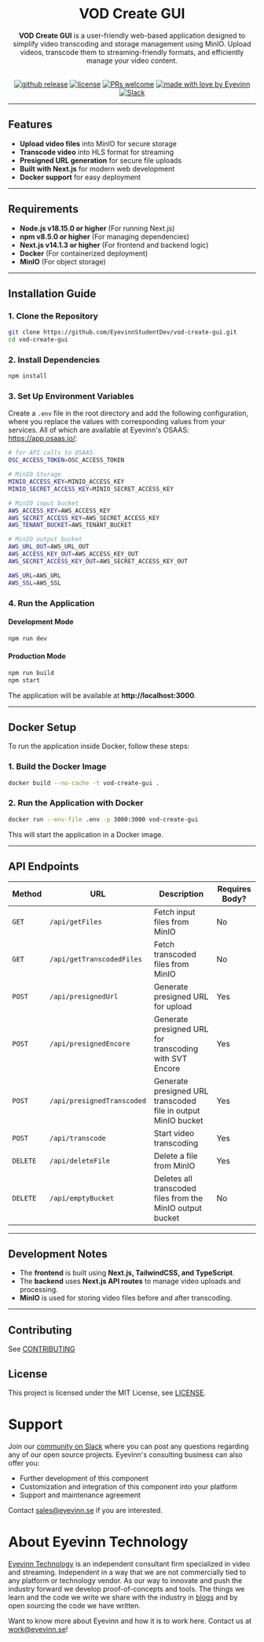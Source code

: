 <h1 align="center">
  VOD Create GUI
</h1>

<div align="center">
    <strong>VOD Create GUI</strong> is a user-friendly web-based application designed to simplify video transcoding and storage management using MinIO. Upload videos, transcode them to streaming-friendly formats, and efficiently manage your video content.
  <br />
</div>

<div align="center">
<br />

[![github release](https://img.shields.io/github/v/release/EyevinnStudentDev/vod-create-gui?style=flat-square)](https://github.com/EyevinnStudentDev/vod-create-gui/releases)
[![license](https://img.shields.io/github/license/eyevinn/{{repo-name}}.svg?style=flat-square)](LICENSE)
[![PRs welcome](https://img.shields.io/badge/PRs-welcome-ff69b4.svg?style=flat-square)](https://github.com/EyevinnStudentDev/vod-create-gui/issues?q=is%3Aissue+is%3Aopen+label%3A%22help+wanted%22)
[![made with love by Eyevinn](https://img.shields.io/badge/made%20with%20%E2%99%A5%20by-Eyevinn-59cbe8.svg?style=flat-square)](https://github.com/EyevinnStudentDev)
[![Slack](http://slack.streamingtech.se/badge.svg)](http://slack.streamingtech.se)
</div>

---

## Features

- **Upload video files** into MinIO for secure storage  
- **Transcode video** into HLS format for streaming  
- **Presigned URL generation** for secure file uploads  
- **Built with Next.js** for modern web development  
- **Docker support** for easy deployment  

---

## Requirements

- **Node.js v18.15.0 or higher** (For running Next.js)  
- **npm v8.5.0 or higher** (For managing dependencies)  
- **Next.js v14.1.3 or higher** (For frontend and backend logic)  
- **Docker** (For containerized deployment)  
- **MinIO** (For object storage)  

---

## Installation Guide

### **1. Clone the Repository**
```bash
git clone https://github.com/EyevinnStudentDev/vod-create-gui.git
cd vod-create-gui
```

### **2. Install Dependencies**
```bash
npm install
```

### **3. Set Up Environment Variables**
Create a `.env` file in the root directory and add the following configuration, where you replace the values with corresponding values from your services. All of which are available at Eyevinn's OSAAS: https://app.osaas.io/:
```bash
# for API calls to OSAAS
OSC_ACCESS_TOKEN=OSC_ACCESS_TOKEN

# MinIO Storage
MINIO_ACCESS_KEY=MINIO_ACCESS_KEY
MINIO_SECRET_ACCESS_KEY=MINIO_SECRET_ACCESS_KEY

# MinIO input bucket
AWS_ACCESS_KEY=AWS_ACCESS_KEY
AWS_SECRET_ACCESS_KEY=AWS_SECRET_ACCESS_KEY
AWS_TENANT_BUCKET=AWS_TENANT_BUCKET

# MinIO output bucket
AWS_URL_OUT=AWS_URL_OUT
AWS_ACCESS_KEY_OUT=AWS_ACCESS_KEY_OUT
AWS_SECRET_ACCESS_KEY_OUT=AWS_SECRET_ACCESS_KEY_OUT

AWS_URL=AWS_URL
AWS_SSL=AWS_SSL
```

### **4. Run the Application**

#### **Development Mode**
```bash
npm run dev
```

#### **Production Mode**
```bash
npm run build
npm start
```
The application will be available at **http://localhost:3000**.

---

## **Docker Setup**
To run the application inside Docker, follow these steps:

### **1. Build the Docker Image**
```bash
docker build --no-cache -t vod-create-gui .
```

### **2. Run the Application with Docker**
```bash
docker run --env-file .env -p 3000:3000 vod-create-gui
```

This will start the application in a Docker image.

---

## **API Endpoints**
| **Method** | **URL** | **Description** | **Requires Body?** |
|------------|---------|----------------|--------------------|
| `GET` | `/api/getFiles` | Fetch input files from MinIO | No |
| `GET` | `/api/getTranscodedFiles` | Fetch transcoded files from MinIO | No |
| `POST` | `/api/presignedUrl` | Generate presigned URL for upload | Yes |
| `POST` | `/api/presignedEncore` | Generate presigned URL for transcoding with SVT Encore | Yes |
| `POST` | `/api/presignedTranscoded` | Generate presigned URL transcoded file in output MinIO bucket | Yes |
| `POST` | `/api/transcode` | Start video transcoding | Yes |
| `DELETE` | `/api/deleteFile` | Delete a file from MinIO | Yes |
| `DELETE` | `/api/emptyBucket` | Deletes all transcoded files from the MinIO output bucket | No |

---

## **Development Notes**
- The **frontend** is built using **Next.js, TailwindCSS, and TypeScript**.
- The **backend** uses **Next.js API routes** to manage video uploads and processing.
- **MinIO** is used for storing video files before and after transcoding.

---

## Contributing

See [CONTRIBUTING](CONTRIBUTING.md)

## License

This project is licensed under the MIT License, see [LICENSE](LICENSE).

# Support

Join our [community on Slack](http://slack.streamingtech.se) where you can post any questions regarding any of our open source projects. Eyevinn's consulting business can also offer you:

- Further development of this component
- Customization and integration of this component into your platform
- Support and maintenance agreement

Contact [sales@eyevinn.se](mailto:sales@eyevinn.se) if you are interested.

# About Eyevinn Technology

[Eyevinn Technology](https://www.eyevinntechnology.se) is an independent consultant firm specialized in video and streaming. Independent in a way that we are not commercially tied to any platform or technology vendor. As our way to innovate and push the industry forward we develop proof-of-concepts and tools. The things we learn and the code we write we share with the industry in [blogs](https://dev.to/video) and by open sourcing the code we have written.

Want to know more about Eyevinn and how it is to work here. Contact us at work@eyevinn.se!
